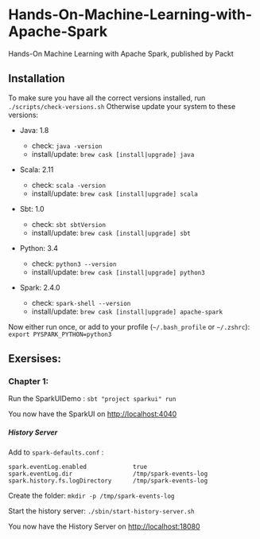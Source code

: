 # Hands-On-Machine-Learning-with-Apache-Spark
Hands-On Machine Learning with Apache Spark, published by Packt


## Installation

To make sure you have all the correct versions installed, run `./scripts/check-versions.sh`
Otherwise update your system to these versions:

- Java: 1.8
    - check: `java -version`
    - install/update: `brew cask [install|upgrade] java`
    
- Scala: 2.11
    - check: `scala -version`
    - install/update: `brew cask [install|upgrade] scala`    

- Sbt: 1.0
    - check: `sbt sbtVersion`
    - install/update: `brew cask [install|upgrade] sbt`
    
- Python: 3.4   
    - check: `python3 --version`
    - install/update: `brew cask [install|upgrade] python3`

- Spark: 2.4.0
    - check: `spark-shell --version`
    - install/update: `brew cask [install|upgrade] apache-spark`
    
Now either run once, or add to your profile (`~/.bash_profile` or `~/.zshrc`):
`export PYSPARK_PYTHON=python3`


## Exersises:

### Chapter 1:
    
Run the SparkUIDemo : `sbt "project sparkui" run`

You now have the SparkUI on [http://localhost:4040](http://localhost:4040)
    
##### History Server

Add to `spark-defaults.conf` :

```
spark.eventLog.enabled             true
spark.eventLog.dir                 /tmp/spark-events-log
spark.history.fs.logDirectory      /tmp/spark-events-log
```
    
Create the folder: `mkdir -p /tmp/spark-events-log`

Start the history server: `./sbin/start-history-server.sh`

You now have the History Server on [http://localhost:18080](http://localhost:18080)

